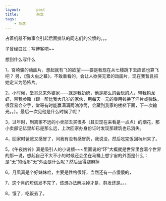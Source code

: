 ```yaml
---
layout:       post
title:        杂念
tags:
    - 杂念
---
```


占着机器不做事会引起后面排队的同志们的公愤的。。。

子曾经曰过：写博客吧~~

想到什么写什么

1，宫崎骏的动画片，想起就有飞的欲望——要是我现在从七楼跳下去应该也算飞吧？ 另，《萤火虫之幕》，不敢重看的，会让人欲哭无累的动画片，现在我暂且把她定义为恐怖片。

2，小时候，堂哥总来外婆家——就是我奶奶，他是那么的会玩的人，带我钓龙虾，带我参赌（跟一帮比我大几岁的家伙，用每天一元的零用钱换了洋片或弹珠，很容易会空手，堂哥有时能赢满满两油漆筒，会藏到我家的楼梯下面，下一次输光。。）。最后一次见他是什么时候了呢？

3，过年时，到离家不远的小卖部去买很多（其实现在来看是一点点）的烟花，那小卖部记忆里却已是那么远，上次回家办身份证时发现那建筑也已消失。

4，回家时爸爸又感冒了，问我有没有感冒药，我说没，然后吃完饭回杭州来了。

5，《午夜凶铃》真是吸引人的小说额~~~里面说的“环”大概就是世界里套着个世界的那一说，想起自己不大不小的时候还会坐在马桶上想宇宙的外面是什么：是“无”的话那“无”外面是什么呢？然后坐得腿麻掉

6，月凤真是个好妹妹哈，主要是性格很好，当然还有一点傻傻的，

7，这个月的短信发不完了，该想办法解决掉才是，群发还是。。。

8，饿了，吃饭去了。